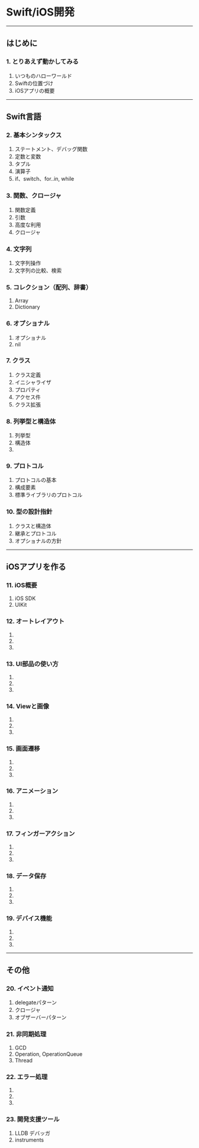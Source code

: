 # Swift/iOS開発
***
## はじめに
### 1. とりあえず動かしてみる
1. いつものハローワールド
1. Swiftの位置づけ
1. iOSアプリの概要


***
## Swift言語
### 2. 基本シンタックス
1. ステートメント、デバッグ関数
1. 定数と変数
1. タプル
1. 演算子
1. if、switch、for..in, while

### 3. 関数、クロージャ
1. 関数定義
1. 引数
1. 高度な利用
1. クロージャ

### 4. 文字列
1. 文字列操作
1. 文字列の比較、検索

### 5. コレクション（配列、辞書）
1. Array
1. Dictionary

### 6. オプショナル
1. オプショナル
1. nil

### 7. クラス
1. クラス定義
1. イニシャライザ
1. プロパティ
1. アクセス件
1. クラス拡張

### 8. 列挙型と構造体
1. 列挙型
1. 構造体
1.

### 9. プロトコル
1. プロトコルの基本
1. 構成要素
1. 標準ライブラリのプロトコル

### 10. 型の設計指針
1. クラスと構造体
1. 継承とプロトコル
1. オプショナルの方針

***
## iOSアプリを作る

### 11. iOS概要
1. iOS SDK
1. UIKit

### 12. オートレイアウト
1.
1.
1.

### 13. UI部品の使い方
1.
1.
1.

### 14. Viewと画像
1.
1.
1.

### 15. 画面遷移
1.
1.
1.
### 16. アニメーション
1.
1.
1.
### 17. フィンガーアクション
1.
1.
1.
### 18. データ保存
1.
1.
1.
### 19. デバイス機能
1.
1.
1.

***
## その他
### 20. イベント通知
1. delegateパターン
1. クロージャ
1. オブザーバーパターン

### 21. 非同期処理
1. GCD
1. Operation, OperationQueue
1. Thread

### 22. エラー処理
1.
1.
1.

### 23. 開発支援ツール
1. LLDB デバッガ
1. instruments
